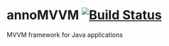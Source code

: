 annoMVVM [![Build Status](https://travis-ci.org/davherrmann/annoMVVM.png?branch=master)](https://travis-ci.org/davherrmann/annoMVVM)
========

MVVM framework for Java applications
